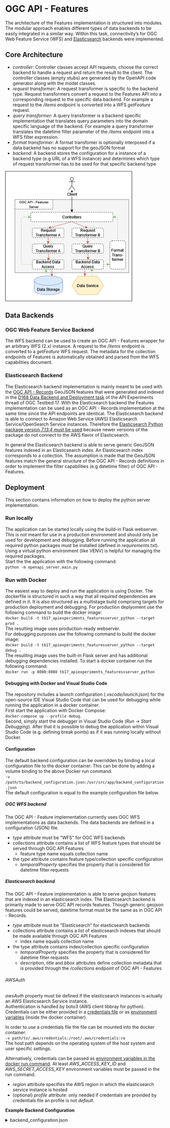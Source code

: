 # OGC API - Features
The architecture of the Features implementation is structured into modules. The modular approach enables different types of data backends to be easily integrated in a similar way. Within this task, connectivity’s for OGC Web Feature Service (WFS) and [Elasticsearch](https://www.elastic.co) backends were implemented.

## Core Architecture
- *controller:* Controller classes accept API requests, choose the correct backend to handle a request and return the result to the client. The controller classes (empty stubs) are generated by the OpenAPI code generator along with the model classes. 
- *request transformer:* A request transformer is specific to the backend type. Request transformers convert a request to the Features API into a corresponding request to the specific data backend. For example a request to the _/items_ endpoint is converted into a WFS _getFeature_ request.
- *query transformer:* A query transformer is a backend specific implementation that translates query parameters into the domain specific language of the backend. For example a query transformer translates the datetime filter parameter of the _/items_ endpoint into a WFS filter expression.
- *format transformer:* A format transfomer is optionally interposed if a data backend has no support for the geoJSON format
- *backend:* A backend stores the configuration for a instance of a backend type (e.g URL of a WFS instance) and determines which type of request transformer has to be used for that specific backend type

![architecture overview](https://raw.githubusercontent.com/opengeospatial/T17-API-D165/main/resources/diagrams/d165_api_features_architecture.png "schematic representation of the architecture of the OGC API - Features implementation with two data backends")

## Data Backends

### OGC Web Feature Service Backend
The WFS backend can be used to create an OGC API - Features wrapper for an arbitrary WFS (2.x) instance. A request to the _/items_ endpoint is converted to a _getFeature_ WFS request. The metadata for the collection endpoints of Features is automatically obtained and parsed from the WFS capabilities document.

### Elasticsearch Backend
The Elasticsearch backend implementation is mainly meant to be used with the [OGC API - Records](https://ogcapi.ogc.org/records/) GeoJSON features that were generated and indexed in the [D168 Data Backend and Deployment task](https://github.com/opengeospatial/T17-API-D168) of the API Experiments thread of OGC Testbed 17. With the Elasticsearch backend the Features implementation can be used as an OGC API - Records implementation at the same time since the API endpoints are identical. The Elasticsearch backend is able to connect to Amazon Web Service (AWS) Elasticsearch Service/OpenSearch Service instances. Therefore the [Elasticsearch Python package version _7.13.4_ must be used](https://gitlab.ogc.org/ogc/T17-D040-API-Experiments-ER/-/blob/master/ER/arc_comp_d168.adoc#user-content-catalogs-deployed-via-amazon-opensearch-previously-called-elasticsearch-service) because newer versions of the package do not connect to the AWS flavor of Elasticsearch.

In general the Elasticsearch backend is able to serve generic GeoJSON features indexed in an Elasticsearch index. An Elasticsearch index corresponds to a collection. The assumption is made that the GeoJSON features match the general structure of the OGC API - Records definitions in order to implement the filter capabilities (e.g datetime filter) of OGC API - Features.
## Deployment
This section contains information on how to deploy the python server implementation.
### Run locally
The application can be started locally using the build-in Flask webserver. This is not meant for use in a production environment and should only be used for development and debugging. Before running the application all required python packages must be installed (defined in *requirements.txt*). Using a virtual python environment (like VENV) is helpful for managing the required packages.  
Start the the application with the following command:  
`python -m openapi_server.main.py`
### Run with Docker
The easiest way to deploy and run the application is using Docker. The dockerfile is structured in such a way that all required dependencies are defined in it. It is also structured as a multistage build comprising targets for production deployment and debugging.
For production deplyoment use the following command to build the docker image:  
`docker build -t tb17_apiexperiments_featuresserver_python --target prod .`  
The resulting image uses production-ready webserver.  
For debugging purposes use the following command to build the docker image:  
`docker build -t tb17_apiexperiments_featuresserver_python --target debug .`  
The resulitng image uses the built-in Flask server and has additional debugging dependencies installed. 
To start a docker container run the following command:  
`docker run -p 8080:8080 tb17_apiexperiments_featuressserver_python`
#### Debugging with Docker and Visual Studio Code
The repository includes a launch configuration (*.vscode/launch.json*) for the open-source IDE Visual Studio Code that can be used for debugging while running the application in a docker container.  
First start the application with Docker Compose:  
`docker-compose up --profile debug`.  
Second, simply start the debugger in Visual Studio Code (*Run -> Start Debugging*). After that it is possible to debug the application within Visual Studio Code (e.g. defining break points) as if it was running locally without Docker.
#### Configuration
The default backend configuration can be overridden by binding a local configuration file to the docker container. This can be done by adding a volume binding to the above Docker run command.  
`-v /path/to/backend_configuration.json:/usr/src/app/backend_configuration.json`  
The default configuration is equal to the example configuration file below.  

##### OGC WFS backend
The OGC API - Feature implementation currently uses OGC WFS implementations as data backends. The data backends are defined in a configuration (JSON) file.  
- _type_ attribute must be "WFS" for OGC WFS backends
- _collections_ attribute contains a list of WFS feature types that should be served through OGC API Features
  - feature type name equals collection name
- the _type_ attribute contains feature type/collection specific configuration
  - _temporalProperty_ specifies the property that is considered for datetime filter requests
##### Elasticsearch backend
The OGC API - Feature implementation is able to serve geojson features that are indexed in an elasticsearch index.  The Elasticsearch backend is primarily made to serve OGC API records features. Though generic geojson features could be served, datetime format must be the same as in OGC API - Records.  
- _type_ attribute must be "Elasticsearch" for elasticsearch backends
- collections attribute contains a list of elasticsearch indexes that should be made available through OGC API Features
  - index name equals collection name
- the type attribute contains index/collection specific configuration
  - _temporalProperty_ specifies the property that is considered for datetime filter requests
  - _description_, _title_ and _bbox_ attributes define collection metadata that is provided through the _/collections_ endpoint of OGC API - Features

###### AWSAuth
_awsAuth_ property must be defined if the elasticsearch instances is actually an AWS Elasticsearch Service instance.  
Authentication is handled by boto3 (AWS client libbray for python). Credentials can be either provided in a [credentials file](https://boto3.amazonaws.com/v1/documentation/api/latest/guide/credentials.html#shared-credentials-file) or as [environment variables](https://boto3.amazonaws.com/v1/documentation/api/latest/guide/credentials.html#environment-variables) (inside the docker container).  
  
In order to use a credentials file the file can be mounted into the docker container:  
`-v path/to/.aws/credentials:/root/.aws/credentials:ro`  
The host path depends on the operating system of the host system and user specific settings.  
  
Alternatively, credentials can be passed as [environment variables in the docker run command](https://docs.docker.com/engine/reference/commandline/run/#set-environment-variables--e---env---env-file). At least _AWS_ACCESS_KEY_ID_ and _AWS_SECRET_ACCESS_KEY_ environment variables must be passed in the run command.  
  
- _region_ attribute specifies the AWS region in which the elasticsearch service instance is hosted
- (optional) _profile_ attribute: only needed if credentials are provided by credentials file an profile is not _default_.
  
**Example Backend Configuration**
<details>
<summary>backend_configuration.json</summary>
<p>

```json
{
	"server": {
		"title": "TB-17 Experiments API Python Server",
		"description": "TB-17 Experiments API Python Server"
	},
	"backends": [
		{
	    "id": "cuberworxWFS_Foundation",
            "type": "WFS",
	    "config": {
				"baseURL": "https://test.cubewerx.com/cubewerx/cubeserv/demo?datastore=Foundation",
				"types": {
					"cw:coastl_1m": {
						"temporalProperty": null
					}
				}
			},
			"collections": [
				"cw:coastl_1m"
			]
		},
		{
	    "id": "api_records_collection",
            "type": "Elasticsearch",
			"config": {
				"baseURL": "my-es-service.eu-west-2.es.amazonaws.com",
				"port": 443,
				"useSSL": true,
				"types": {
					"record-index": {
						"temporalProperty": "extents.temporal.interval",
						"description": "a collection of api records items",
						"title": "api records",
						"bbox": [-180.0,-90.0,180.0,90.0]
					}
				},
				"awsAuth": {
					"region": "eu-west-2"
				}
			},
			"collections": [
				"record-index"
			]
		}
	]
}
```

</p>
</details>